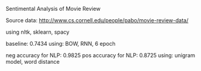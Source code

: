 Sentimental Analysis of Movie Review

Source data: http://www.cs.cornell.edu/people/pabo/movie-review-data/

using nltk, sklearn, spacy

baseline: 0.7434
using: BOW, RNN, 6 epoch

neg accuracy for NLP: 0.9825
pos accuracy for NLP: 0.8725
using: unigram model, word distance
